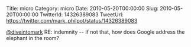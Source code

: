 Title: micro
Category: micro
Date: 2010-05-20T00:00:00
Slug: 2010-05-20T00:00:00
TwitterId: 14326389083
TweetUrl: https://twitter.com/mark_philpot/status/14326389083

[@diveintomark](https://twitter.com/diveintomark) RE: indemnity -- If not that, how does Google address the elephant in the room?